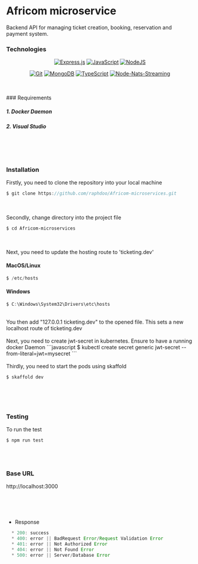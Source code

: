 # Africom microservice

Backend API for managing ticket creation, booking, reservation and payment system.

### Technologies

<div align="center">

<a href="">![Express.js](https://img.shields.io/badge/express.js-%23404d59.svg?style=for-the-badge&logo=express&logoColor=%2361DAFB)</a>
<a href="">![JavaScript](https://img.shields.io/badge/javascript-%23323330.svg?style=for-the-badge&logo=javascript&logoColor=%23F7DF1E)</a>
<a href="">![NodeJS](https://img.shields.io/badge/node.js-6DA55F?style=for-the-badge&logo=node.js&logoColor=white)</a>

</div>
<div align="center">

<a href="">![Git](https://img.shields.io/badge/git-%23F05033.svg?style=for-the-badge&logo=git&logoColor=white)</a>
<a href="">![MongoDB](https://img.shields.io/badge/MongoDB-%234ea94b.svg?style=for-the-badge&logo=mongodb&logoColor=white)</a>
<a href="https://www.typescriptlang.org/"><img src="https://img.shields.io/badge/TypeScript-007ACC?style=for-the-badge&logo=typescript&logoColor=white" alt="TypeScript" /></a>
<a href="">![Node-Nats-Streaming](https://img.shields.io/badge/Node_Nats-%23F05033.svg?style=for-the-badge&logo=node&logoColor=white)</a>

</div>
<br/>
<br/>
### Requirements

##### 1. Docker Daemon
##### 2. Visual Studio
<br/><br/><br/>

### Installation

Firstly, you need to clone the repository into your local machine

```javascript
$ git clone https://github.com/raphdoo/Africom-microservices.git
```
<br/><br/>
Secondly, change directory into the project file

```
$ cd Africom-microservices
```
<br/><br/>
Next, you need to update the hosting route to 'ticketing.dev'
#### MacOS/Linux
```javascript
$ /etc/hosts
```

#### Windows
```javascript
$ C:\Windows\System32\Drivers\etc\hosts
```
<br/>
You then add "127.0.0.1 ticketing.dev" to the opened file. This sets a new localhost route of ticketing.dev
<br/><br/>
Next, you need to create jwt-secret in kubernetes. Ensure to have a running docker Daemon
```javascript
$ kubectl create secret generic jwt-secret --from-literal=jwt=mysecret
```
<br/><br/>
Thirdly, you need to start the pods using skaffold

```javascript
$ skaffold dev
```
<br/><br/><br/>
### Testing

To run the test

```java
$ npm run test
```
<br/><br/>
### Base URL

http://localhost:3000

<br/><br/><br/>
- Response

```java
  * 200: success
  * 400: error || BadRequest Error/Request Validation Error
  * 401: error || Not Authorized Error
  * 404: error || Not Found Error
  * 500: error || Server/Database Error

```

